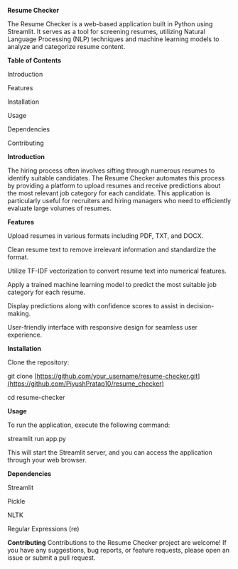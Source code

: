 **Resume Checker**

The Resume Checker is a web-based application built in Python using Streamlit. It serves as a tool for screening resumes, utilizing Natural Language Processing (NLP) techniques and machine learning models to analyze and categorize resume content.

**Table of Contents**

Introduction

Features

Installation

Usage

Dependencies

Contributing

**Introduction**

The hiring process often involves sifting through numerous resumes to identify suitable candidates. The Resume Checker automates this process by providing a platform to upload resumes and receive predictions about the most relevant job category for each candidate. This application is particularly useful for recruiters and hiring managers who need to efficiently evaluate large volumes of resumes.

**Features**

Upload resumes in various formats including PDF, TXT, and DOCX.

Clean resume text to remove irrelevant information and standardize the format.

Utilize TF-IDF vectorization to convert resume text into numerical features.

Apply a trained machine learning model to predict the most suitable job category for each resume.

Display predictions along with confidence scores to assist in decision-making.

User-friendly interface with responsive design for seamless user experience.

**Installation**

Clone the repository:

git clone [https://github.com/your_username/resume-checker.git](https://github.com/PiyushPratap10/resume_checker)

cd resume-checker

**Usage**

To run the application, execute the following command:

streamlit run app.py

This will start the Streamlit server, and you can access the application through your web browser.


**Dependencies**

Streamlit

Pickle

NLTK

Regular Expressions (re)

**Contributing**
Contributions to the Resume Checker project are welcome! If you have any suggestions, bug reports, or feature requests, please open an issue or submit a pull request.
